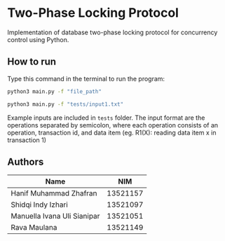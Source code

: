 # Two-Phase Locking Protocol
Implementation of database two-phase locking protocol for concurrency control using Python.

## How to run
Type this command in the terminal to run the program:
```sh
python3 main.py -f "file_path" 
```
```sh
python3 main.py -f "tests/input1.txt" 
```

Example inputs are included in `tests` folder. The input format are the operations separated by semicolon, where
each operation consists of an operation, transaction id, and data item (eg. R1(X): reading data item x in transaction 1)



## Authors
| Name                          |   NIM    |
| ----------------------------- | :------: |
| Hanif Muhammad Zhafran        | 13521157 |
| Shidqi Indy Izhari            | 13521097 |
| Manuella Ivana Uli Sianipar   | 13521051 |
| Rava Maulana                  | 13521149 |
